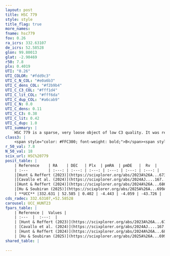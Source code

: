```yaml
---
layout: post
title: HSC 779
style: style
title_flag: true
more_names: 
fname: hsc779
fov: 0.26
ra_icrs: 332.63107
de_icrs: 52.58528
glon: 99.80013
glat: -2.90469
r50: 7.8
plx: 0.4019
UTI: "0.26"
UTI_COLOR: "#fdd9c3"
UTI_C_N_COL: "#e0a6b3"
UTI_C_dens_COL: "#f2b9b4"
UTI_C_C3_COL: "#fff1d4"
UTI_C_lit_COL: "#fff6da"
UTI_C_dup_COL: "#a6cab9"
UTI_C_N: 0.0
UTI_C_dens: 0.11
UTI_C_C3: 0.38
UTI_C_lit: 0.42
UTI_C_dup: 1.0
UTI_summary: |
    HSC 779 is a sparse, very loose object of low C3 quality. It was recently reported in the literature.<br><br><span style="color: #99180f; font-weight: bold;">Warning: </span>contains less than 25 stars with <i>P>0.5</i> estimated.
class3: |
    <span style="color: #FFC300; font-weight: bold;">B</span><span style="color: red; font-weight: bold;">C</span>
r_50_val: 7.8
N_50_val: 18
scix_url: HSC%20779
posit_table: |
    | Reference    | RA    | DEC   | Plx  | pmRA  | pmDE   |  Rv  |
    | :---         | :---: | :---: | :---: | :---: | :---: | :---: |
    |[Hunt & Reffert (2023)](https://scixplorer.org/abs/2023A%26A...673A.114H) | 332.634 | 52.594 | 0.411 | -4.437 | -4.08 | -43.964 |
    |[Cavallo et al. (2024)](https://scixplorer.org/abs/2024AJ....167...12C) | 332.585 | 52.535 | 0.408 | -- | -- | -- |
    |[Hunt & Reffert (2024)](https://scixplorer.org/abs/2024A%26A...686A..42H) | 332.634 | 52.594 | 0.411 | -4.437 | -4.08 | -43.964 |
    |[Hu & Soubiran (2025)](https://scixplorer.org/abs/2025A%26A...699A.246H) | 332.585 | 52.535 | -- | -- | -- | -- |
    | **UCC** |332.631 | 52.585 | 0.402 | -4.443 | -4.059 | -43.726 | 
cds_radec: 332.63107,+52.58528
carousel: UCC_HUNT23
fpars_table: |
    | Reference |  Values |
    | :---  |  :---:  |
    | [Hunt & Reffert (2023)](https://scixplorer.org/abs/2023A%26A...673A.114H) | `AV50=0.566, diffAV50=1.079, MOD50=11.775, logAge50=8.739` |
    | [Cavallo et al. (2024)](https://scixplorer.org/abs/2024AJ....167...12C) | `AV50=1.22, dMod50=11.74, logAge50=8.94, [Fe/H]50=-0.21` |
    | [Hunt & Reffert (2024)](https://scixplorer.org/abs/2024A%26A...686A..42H) | `MassJ=64.8411` |
    | [Hu & Soubiran (2025)](https://scixplorer.org/abs/2025A%26A...699A.246H) | `MA22=-0.07, MA23f=-0.16, MZ23=-0.42, MK24=-0.22, MF24=-0.11` |
shared_table: |
    
---
```

